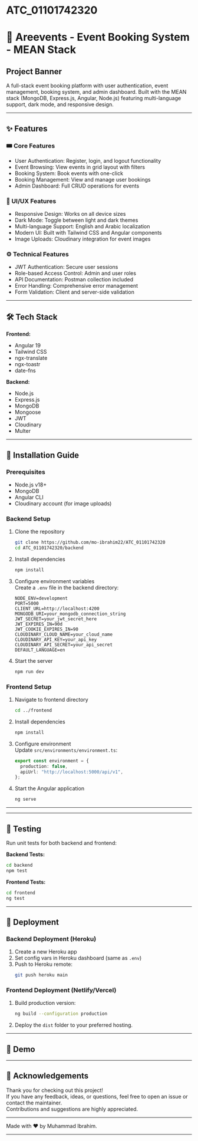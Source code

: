 # ATC_01101742320

# 📅 Areevents - Event Booking System - MEAN Stack

## Project Banner

A full-stack event booking platform with user authentication, event management, booking system, and admin dashboard. Built with the MEAN stack (MongoDB, Express.js, Angular, Node.js) featuring multi-language support, dark mode, and responsive design.

---

## ✨ Features

### 🎟️ Core Features

- User Authentication: Register, login, and logout functionality
- Event Browsing: View events in grid layout with filters
- Booking System: Book events with one-click
- Booking Management: View and manage user bookings
- Admin Dashboard: Full CRUD operations for events

### 🎨 UI/UX Features

- Responsive Design: Works on all device sizes
- Dark Mode: Toggle between light and dark themes
- Multi-language Support: English and Arabic localization
- Modern UI: Built with Tailwind CSS and Angular components
- Image Uploads: Cloudinary integration for event images

### ⚙️ Technical Features

- JWT Authentication: Secure user sessions
- Role-based Access Control: Admin and user roles
- API Documentation: Postman collection included
- Error Handling: Comprehensive error management
- Form Validation: Client and server-side validation

---

## 🛠️ Tech Stack

**Frontend:**

- Angular 19
- Tailwind CSS
- ngx-translate
- ngx-toastr
- date-fns

**Backend:**

- Node.js
- Express.js
- MongoDB
- Mongoose
- JWT
- Cloudinary
- Multer

---

## 🚀 Installation Guide

### Prerequisites

- Node.js v18+
- MongoDB
- Angular CLI
- Cloudinary account (for image uploads)

### Backend Setup

1. Clone the repository
   ```bash
   git clone https://github.com/mo-ibrahim22/ATC_01101742320
   cd ATC_01101742320/backend
   ```
2. Install dependencies
   ```bash
   npm install
   ```
3. Configure environment variables  
   Create a `.env` file in the backend directory:
   ```env
   NODE_ENV=development
   PORT=5000
   CLIENT_URL=http://localhost:4200 
   MONGODB_URI=your_mongodb_connection_string
   JWT_SECRET=your_jwt_secret_here
   JWT_EXPIRES_IN=90d
   JWT_COOKIE_EXPIRES_IN=90
   CLOUDINARY_CLOUD_NAME=your_cloud_name
   CLOUDINARY_API_KEY=your_api_key
   CLOUDINARY_API_SECRET=your_api_secret
   DEFAULT_LANGUAGE=en
   ```
4. Start the server
   ```bash
   npm run dev
   ```

### Frontend Setup

1. Navigate to frontend directory
   ```bash
   cd ../frontend
   ```
2. Install dependencies
   ```bash
   npm install
   ```
3. Configure environment  
   Update `src/environments/environment.ts`:
   ```typescript
   export const environment = {
     production: false,
     apiUrl: "http://localhost:5000/api/v1",
   };
   ```
4. Start the Angular application
   ```bash
   ng serve
   ```

---



---

## 🧪 Testing

Run unit tests for both backend and frontend:

**Backend Tests:**

```bash
cd backend
npm test
```

**Frontend Tests:**

```bash
cd frontend
ng test
```

---

## 🚀 Deployment

### Backend Deployment (Heroku)

1. Create a new Heroku app
2. Set config vars in Heroku dashboard (same as `.env`)
3. Push to Heroku remote:
   ```bash
   git push heroku main
   ```

### Frontend Deployment (Netlify/Vercel)

1. Build production version:
   ```bash
   ng build --configuration production
   ```
2. Deploy the `dist` folder to your preferred hosting.

---

## 📱 Demo

---

## 🙌 Acknowledgements

Thank you for checking out this project!  
If you have any feedback, ideas, or questions, feel free to open an issue or contact the maintainer.  
Contributions and suggestions are highly appreciated.

---

Made with ❤️ by Muhammad Ibrahim.

---
